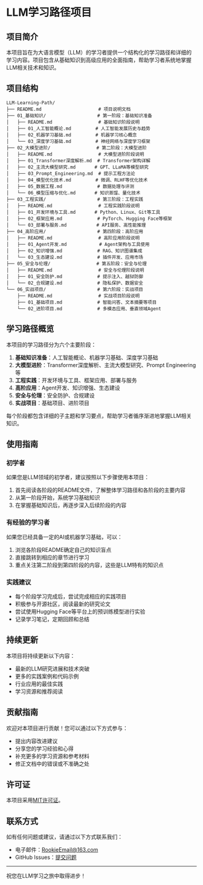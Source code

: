 # LLM学习路径项目

## 项目简介

本项目旨在为大语言模型（LLM）的学习者提供一个结构化的学习路径和详细的学习内容。项目包含从基础知识到高级应用的全面指南，帮助学习者系统地掌握LLM相关技术和知识。

## 项目结构

```
LLM-Learning-Path/
├── README.md                     # 项目说明文档
├── 01_基础知识/                   # 第一阶段：基础知识准备
│   ├── README.md                 # 基础知识阶段说明
│   ├── 01_人工智能概论.md         # 人工智能发展历史与趋势
│   ├── 02_机器学习基础.md         # 机器学习核心概念
│   └── 03_深度学习基础.md         # 神经网络与深度学习框架
├── 02_大模型进阶/                 # 第二阶段：大模型进阶
│   ├── README.md                 # 大模型进阶阶段说明
│   ├── 01_Transformer深度解析.md  # Transformer架构详解
│   ├── 02_主流大模型研究.md       # GPT、LLaMA等模型研究
│   ├── 03_Prompt_Engineering.md  # 提示工程方法论
│   ├── 04_模型优化技术.md         # 微调、RLHF等优化技术
│   ├── 05_数据工程.md             # 数据处理与评测
│   └── 06_模型压缩与优化.md       # 知识蒸馏、量化技术
├── 03_工程实践/                   # 第三阶段：工程实践
│   ├── README.md                 # 工程实践阶段说明
│   ├── 01_开发环境与工具.md       # Python、Linux、Git等工具
│   ├── 02_框架应用.md             # PyTorch、Hugging Face等框架
│   └── 03_部署与服务.md           # API服务、高性能推理
├── 04_高阶应用/                   # 第四阶段：高阶应用
│   ├── README.md                 # 高阶应用阶段说明
│   ├── 01_Agent开发.md            # Agent架构与工具使用
│   ├── 02_知识增强.md             # RAG、知识图谱集成
│   └── 03_生态建设.md             # 插件开发、应用市场
├── 05_安全与伦理/                 # 第五阶段：安全与伦理
│   ├── README.md                 # 安全与伦理阶段说明
│   ├── 01_安全防护.md             # 提示注入、越狱防御
│   └── 02_合规建设.md             # 隐私保护、数据安全
└── 06_实战项目/                   # 第六阶段：实战项目
    ├── README.md                 # 实战项目阶段说明
    ├── 01_基础项目.md             # 智能问答、文本摘要等项目
    └── 02_进阶项目.md             # 多模态应用、垂直领域Agent
```

## 学习路径概览

本项目的学习路径分为六个主要阶段：

1. **基础知识准备**：人工智能概论、机器学习基础、深度学习基础
2. **大模型进阶**：Transformer深度解析、主流大模型研究、Prompt Engineering等
3. **工程实践**：开发环境与工具、框架应用、部署与服务
4. **高阶应用**：Agent开发、知识增强、生态建设
5. **安全与伦理**：安全防护、合规建设
6. **实战项目**：基础项目、进阶项目

每个阶段都包含详细的子主题和学习要点，帮助学习者循序渐进地掌握LLM相关知识。

## 使用指南

### 初学者

如果您是LLM领域的初学者，建议按照以下步骤使用本项目：

1. 首先阅读各阶段的README文件，了解整体学习路径和各阶段的主要内容
2. 从第一阶段开始，系统学习基础知识
3. 在掌握基础知识后，再逐步深入后续阶段的内容

### 有经验的学习者

如果您已经具备一定的AI或机器学习基础，可以：

1. 浏览各阶段README确定自己的知识盲点
2. 直接跳转到相应的章节进行学习
3. 重点关注第二阶段到第四阶段的内容，这些是LLM特有的知识点

### 实践建议

- 每个阶段学习完成后，尝试完成相应的实践项目
- 积极参与开源社区，阅读最新的研究论文
- 尝试使用Hugging Face等平台上的预训练模型进行实验
- 记录学习笔记，定期回顾和总结

## 持续更新

本项目将持续更新以下内容：

- 最新的LLM研究进展和技术突破
- 更多的实践案例和代码示例
- 行业应用的最佳实践
- 学习资源和推荐阅读

## 贡献指南

欢迎对本项目进行贡献！您可以通过以下方式参与：

- 提出内容改进建议
- 分享您的学习经验和心得
- 补充更多的学习资源和参考材料
- 修正文档中的错误或不准确之处

## 许可证

本项目采用[MIT许可证](https://opensource.org/licenses/MIT)。

## 联系方式

如有任何问题或建议，请通过以下方式联系我们：

- 电子邮件：[RookieEmail@163.com](RookieEmail@163.com)
- GitHub Issues：[提交问题](https://github.com/yourusername/llm-learning-path/issues)

---

祝您在LLM学习之旅中取得进步！
